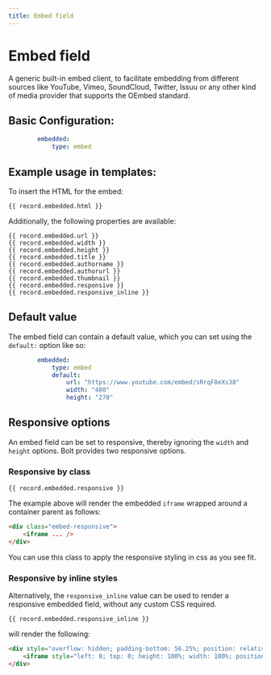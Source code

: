 ```yaml
---
title: Embed field
---
```

Embed field
===========

A generic built-in embed client, to facilitate embedding from different sources
like YouTube, Vimeo, SoundCloud, Twitter, Issuu or any other kind of media
provider that supports the OEmbed standard.


## Basic Configuration:

```yaml
        embedded:
            type: embed
```

## Example usage in templates:

To insert the HTML for the embed:

```twig
{{ record.embedded.html }}
```

Additionally, the following properties are available:

```twig
{{ record.embedded.url }}
{{ record.embedded.width }}
{{ record.embedded.height }}
{{ record.embedded.title }}
{{ record.embedded.authorname }}
{{ record.embedded.authorurl }}
{{ record.embedded.thumbnail }}
{{ record.embedded.responsive }}
{{ record.embedded.responsive_inline }}
```

## Default value

The embed field can contain a default value, which you can set using the
`default:` option like so:

```yaml
        embedded:
            type: embed
            default:
                url: "https://www.youtube.com/embed/sRrqF8eXs38"
                width: "480"
                height: "270"
```

## Responsive options

An embed field can be set to responsive, thereby ignoring the `width` and `height` options. Bolt provides two responsive options.

### Responsive by class

```twig
{{ record.embedded.responsive }}
```

The example above will render the embedded `iframe` wrapped around a container parent as follows:

```html
<div class="embed-responsive">
    <iframe ... />
</div>
```

You can use this class to apply the responsive styling in css as you see fit.

### Responsive by inline styles

Alternatively, the `responsive_inline` value can be used to render a responsive embedded field, without any custom CSS required.

```twig
{{ record.embedded.responsive_inline }}
```

will render the following:

```html
<div style="overflow: hidden; padding-bottom: 56.25%; position: relative; height: 0;">
    <iframe style="left: 0; top: 0; height: 100%; width: 100%; position: absolute;" ... />
</div>
```
